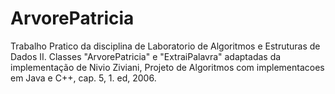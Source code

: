 # ArvorePatricia

Trabalho Pratico da disciplina de Laboratorio de Algoritmos e Estruturas de Dados II. Classes "ArvorePatricia" e "ExtraiPalavra" adaptadas da implementação de Nivio Ziviani, Projeto de Algoritmos com implementacoes em Java e C++, cap. 5, 1. ed, 2006.
